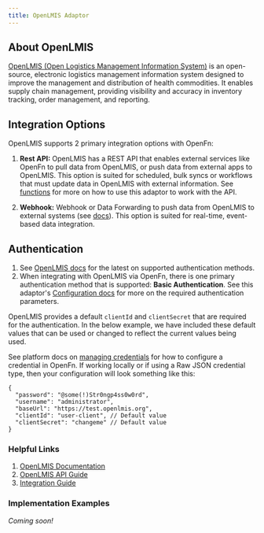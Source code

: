 ```yaml
---
title: OpenLMIS Adaptor
---
```


## About OpenLMIS

[OpenLMIS (Open Logistics Management Information System)](https://openlmis.org/) is an open-source, electronic logistics management information system designed to improve the management and distribution of health commodities. It enables supply chain management, providing visibility and accuracy in inventory tracking, order management, and reporting.


## Integration Options

OpenLMIS supports 2 primary integration options with OpenFn:

1. **Rest API:** OpenLMIS has a REST API that enables external services like OpenFn to pull data from OpenLMIS, or push data from external apps to OpenLMIS. This option is suited for scheduled, bulk syncs or workflows that must update data in OpenLMIS with external information. See [functions](/adaptors/packages/openlmis-docs) for more on how to use this adaptor to work with the API.

2. **Webhook:** Webhook or Data Forwarding to push data from OpenLMIS to external systems (see [docs](https://openlmis.org/documentation/)). This option is suited for real-time, event-based data integration.

## Authentication

1. See [OpenLMIS docs](https://openlmis.github.io/openlmis-api/) for the latest on supported authentication methods.
2. When integrating with OpenLMIS via OpenFn, there is one primary authentication method that is supported: **Basic Authentication**. See this adaptor's [Configuration docs](/adaptors/packages/openlmis-configuration-schema) for more on the required authentication parameters.

OpenLMIS provides a default `clientId` and `clientSecret` that are required for the authentication. In the below example, we have included these default values that can be used or changed to reflect the current values being used.

See platform docs on [managing credentials](/documentation/manage-projects/manage-credentials) for how to configure a credential in OpenFn. If working locally or if using a Raw JSON credential type, then your configuration will look something like this:

```
{
  "password": "@some(!)Str0ngp4ss0w0rd",
  "username": "administrator",
  "baseUrl": "https://test.openlmis.org",
  "clientId": "user-client", // Default value
  "clientSecret": "changeme" // Default value
}
```

### Helpful Links

1. [OpenLMIS Documentation](https://openlmis.org/documentation/) 
2. [OpenLMIS API Guide](https://openlmis.github.io/openlmis-api/)
3. [Integration Guide](https://openlmis.org/integration/)

### Implementation Examples

_Coming soon!_



